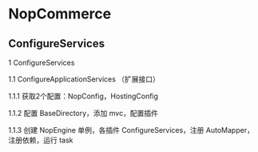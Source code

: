 # NopCommerce

## ConfigureServices

1 ConfigureServices

1.1 ConfigureApplicationServices （扩展接口）

1.1.1 获取2个配置：NopConfig，HostingConfig

1.1.2 配置 BaseDirectory，添加 mvc，配置插件

1.1.3 创建 NopEngine 单例，各插件 ConfigureServices，注册  AutoMapper，注册依赖，运行 task
